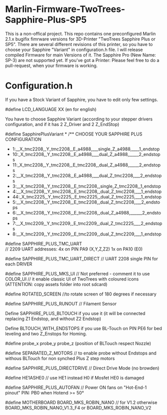# Marlin-Firmware-TwoTrees-Sapphire-Plus-SP5
This is a non-offical project. 
This repo contains one preconfigured Marlin 2.1.x bugifix fimrware versions for 3D-Printer "TwoTrees Sapphire Plus or SP5".
There are several different revisions of this printer, so you have to choose your Sapphire "Variant" in configuration.h file. 
I will release compiled Firmware for main Versions of it.
The Sapphire Pro (New Name: SP-3) are not supported yet. 
If you've got a Printer: Please feel free to do a pull-request, when your firmware is working.


# Configuration.h

If you have a Stock Variant of Sapphire, you have to edit only few settings.

#define LCD_LANGUAGE XX  (en for english)

You have to choose Sapphire Variant (according to your stepper drivers configuration, and if it has 2 Z_Driver and 2 Z_EndStop)

#define SapphirePlusVariant *
/** CHOOSE YOUR SAPPHIRE PLUS CONFIGURATION
* 1:__X_tmc2208,_Y_tmc2208,_E_a4988,___single_Z_a4988,____1_endstop
* 10:_X_tmc2208,_Y_tmc2208,_E_a4988,___dual_Z_a4988,_____2_endstops
* 11:_X_tmc2208,_Y_tmc2208,_E_tmc2208,_dual_Z_a4988,_____2_endstops
* 2:__X_tmc2208,_Y_tmc2208,_E_a4988,___dual_Z_tmc2208,___2_endstops
* 3:__X_tmc2208,_Y_tmc2208,_E_tmc2208,_single_Z_tmc2208,_1_endstop
* 4:__X_tmc2208,_Y_tmc2208,_E_tmc2208,_dual_Z_tmc2208,___1_endstop
* 44:_X_tmc2225,_Y_tmc2225,_E_tmc2225,_dual_Z_tmc2225,___1_endstop
* 5:__X_tmc2208,_Y_tmc2208,_E_tmc2208,_dual_Z_tmc2208,___2_endstops
* 6:__X_tmc2208,_Y_tmc2208,_E_tmc2208,_dual_Z_a4988,______2_endstops
* 7:__X_tmc2209,_Y_tmc2209,_E_tmc2209,_dual_Z_tmc2225,___2_endstops
* 8:__X_tmc2209,_Y_tmc2209,_E_tmc2209,_dual_Z_tmc2209,___1_endstop

 
#define SAPPHIRE_PLUS_TMC_UART           
// 2209 UART addresses: 4x on PIN PA9 (X,Y,Z,Z2) 1x on PA10 (E0)

#define SAPPHIRE_PLUS_TMC_UART_DIRECT
// UART 2208 single PIN for each DRIVER

#define SAPPHIRE_PLUS_MKS_UI  // Not preferred - comment it to use COLOR_UI
// it enable classic UI of TwoTrees with coloured icons (ATTENTION: copy assets folder into root sdcard)

#define ROTATED_SCREEN
//to rotate screen of 180 degrees if necessary

#define SAPPHIRE_PLUS_RUNOUT    // Filament Sensor

Define SAPPHIRE_PLUS_BLTOUCH
if you use it (it will be connected replacing Z1 Endstop, and without Z2 Endstop)

Define BLTOUCH_WITH_ENDSTOPS
if you use BL-Touch on PIN PE6 for bed leveling and two Z_Enstops for Homing.

#define probe_x probe_y probe_z (position of BLTouch respect Nozzle)
 
#define SEPARATED_Z_MOTORS // to enable probe without Endstops and withous BLTouch for non synched Plus Z step motors

#define SAPPHIRE_PLUS_DIRECTDRIVE         // Direct Drive Mode (no browden)

#define HE1ASHE0 // use HE1 instead H0 if Mosfet HE0 is damaged

#define SAPPHIRE_PLUS_AUTOFAN           // Power ON fans on "Hot-End-1 pinout" PIN: PB0 when Hotend >= 50°

#define MOTHERBOARD BOARD_MKS_ROBIN_NANO // for V1.2
otherwise BOARD_MKS_ROBIN_NANO_V1.3_F4 or BOARD_MKS_ROBIN_NANO_V2
